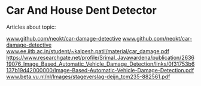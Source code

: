 # Car And House Dent Detector

Articles about topic:


www.github.com/neokt/car-damage-detective
www.github.com/neokt/car-damage-detective
www.ee.iitb.ac.in/student/~kalpesh.patil/material/car_damage.pdf
https://www.researchgate.net/profile/Srimal_Jayawardena/publication/263619076_Image_Based_Automatic_Vehicle_Damage_Detection/links/0f31753b6137b19d42000000/Image-Based-Automatic-Vehicle-Damage-Detection.pdf
www.beta.vu.nl/nl/Images/stageverslag-deijn_tcm235-882561.pdf

